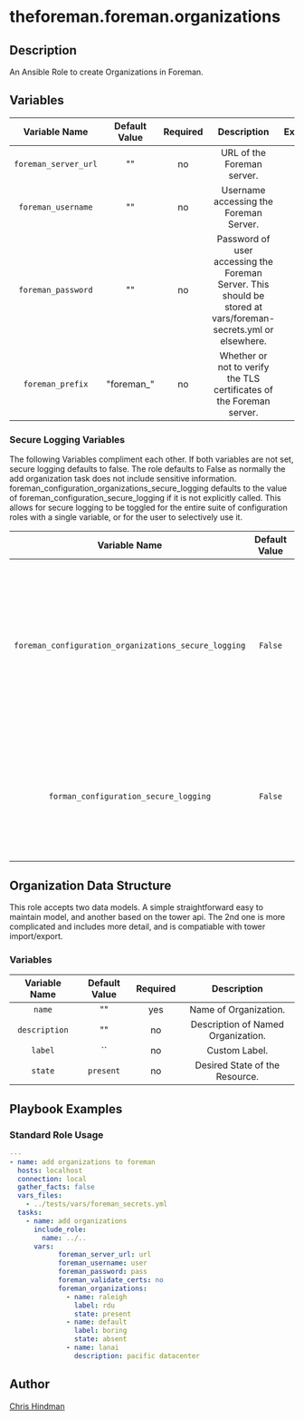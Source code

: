 # theforeman.foreman.organizations

## Description
An Ansible Role to create Organizations in Foreman.

## Variables
|Variable Name|Default Value|Required|Description|Example|
|:---:|:---:|:---:|:---:|:---:|
|`foreman_server_url`|""|no|URL of the Foreman server.|
|`foreman_username`|""|no|Username accessing the Foreman Server.|
|`foreman_password`|""|no|Password of user accessing the Foreman Server.  This should be stored at vars/foreman-secrets.yml or elsewhere.|
|`foreman_prefix` |"foreman_"|no|Whether or not to verify the TLS certificates of the Foreman server.|

### Secure Logging Variables
The following Variables compliment each other.
If both variables are not set, secure logging defaults to false.
The role defaults to False as normally the add organization task does not include sensitive information.
foreman_configuration_organizations_secure_logging defaults to the value of foreman_configuration_secure_logging if it is not explicitly called. This allows for secure logging to be toggled for the entire suite of configuration roles with a single variable, or for the user to selectively use it.

|Variable Name|Default Value|Required|Description|
|:---:|:---:|:---:|:---:|
|`foreman_configuration_organizations_secure_logging`|`False`|no|Whether or not to include the sensitive Organization role tasks in the log.  Set this value to `True` if you will be providing your sensitive values from elsewhere.|
|`forman_configuration_secure_logging`|`False`|no|This variable enables secure logging as well, but is shared across multiple roles, see above.|

## Organization Data Structure
This role accepts two data models. A simple straightforward easy to maintain model, and another based on the tower api. The 2nd one is more complicated and includes more detail, and is compatiable with tower import/export.

### Variables
|Variable Name|Default Value|Required|Description|
|:---:|:---:|:---:|:---:|
|`name`|""|yes|Name of Organization.|
|`description`|""|no|Description of Named Organization.|
|`label`|``|no|Custom Label.|
|`state`|`present`|no|Desired State of the Resource.|

## Playbook Examples
### Standard Role Usage
```yaml
--- 
- name: add organizations to foreman
  hosts: localhost
  connection: local
  gather_facts: false
  vars_files: 
    - ../tests/vars/foreman_secrets.yml
  tasks:
    - name: add organizations
      include_role: 
        name: ../..
      vars: 
            foreman_server_url: url
            foreman_username: user
            foreman_password: pass
            foreman_validate_certs: no
            foreman_organizations: 
              - name: raleigh
                label: rdu
                state: present
              - name: default
                label: boring
                state: absent
              - name: lanai 
                description: pacific datacenter 
```
## Author
[Chris Hindman](https://github.com/hindman-redhat)